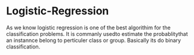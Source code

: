 # Logistic-Regression
As we know logistic regression is one of the best algorithim for the classification problems.
It is commanly usedto estimate the probablitythat an instannce belong to perticuler class or group.
Basically its do binary classification.

